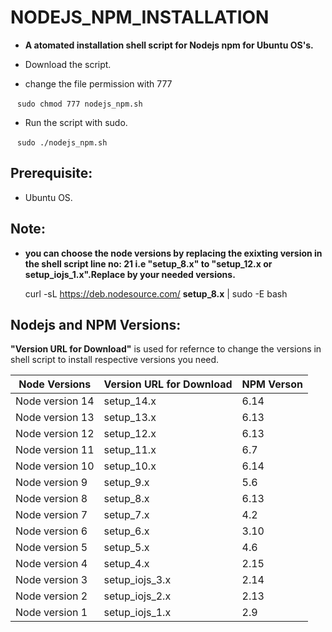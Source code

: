 # NODEJS_NPM_INSTALLATION

* **A atomated installation shell script for Nodejs npm  for Ubuntu OS's.**

* Download the script.

* change the file permission with 777

` ` ` sudo chmod 777 nodejs_npm.sh ` ` `

* Run the script with sudo.

` ` ` sudo ./nodejs_npm.sh ` ` `


## Prerequisite:

   * Ubuntu OS.
## Note:

* **you can choose the node versions by replacing the exixting version in the shell script line no: 21 i.e "setup_8.x" to "setup_12.x or setup_iojs_1.x".Replace by your needed versions.**

     curl -sL https://deb.nodesource.com/ **setup_8.x** | sudo -E bash 
    
    
 ## Nodejs and NPM Versions:
   
   **"Version URL for Download"** is used for refernce to change the versions in shell script to install respective versions you need. 
    
   Node Versions   | Version URL for Download | NPM Verson
   ----------------|--------------------------|------------
   Node version 14 | setup_14.x | 6.14
   Node version 13 | setup_13.x | 6.13  
   Node version 12 | setup_12.x | 6.13
   Node version 11 | setup_11.x | 6.7
   Node version 10 | setup_10.x | 6.14
   Node version 9  | setup_9.x  | 5.6
   Node version 8  |setup_8.x   | 6.13
   Node version 7  | setup_7.x  | 4.2
   Node version 6  | setup_6.x  | 3.10
   Node version 5  | setup_5.x  | 4.6
   Node version 4  | setup_4.x  | 2.15
   Node version 3  | setup_iojs_3.x  | 2.14
   Node version 2  | setup_iojs_2.x  | 2.13
   Node version 1  | setup_iojs_1.x  | 2.9
